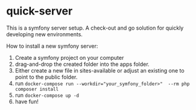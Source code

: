 # quick-server
This is a symfony server setup. A check-out and go solution for quickly developing new environments.

How to install a new symfony server:
1) Create a symfony project on your computer
2) drag-and-drop the created folder into the apps folder.
3) Either create a new file in sites-available or adjust an existing one to point to the public folder.
4) run `docker-compose run --workdir="your_symfony_folder>"  --rm php composer install`
5) run `docker-compose up -d`
6) have fun!
